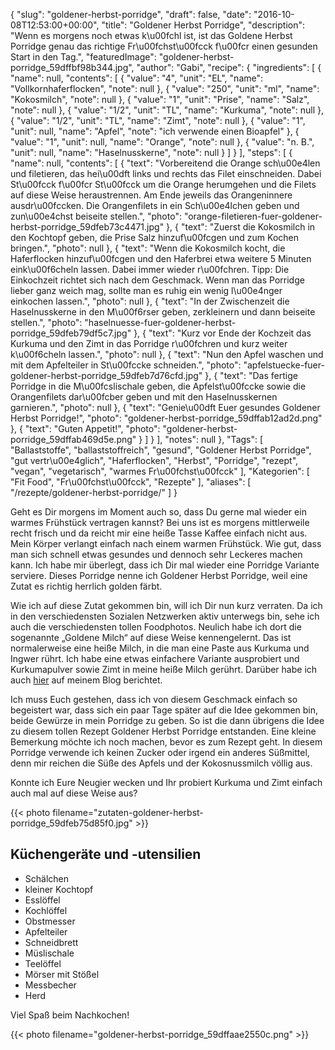{
    "slug": "goldener-herbst-porridge",
    "draft": false,
    "date": "2016-10-08T12:53:00+00:00",
    "title": "Goldener Herbst Porridge",
    "description": "Wenn es morgens noch etwas k\u00fchl ist, ist das Goldene Herbst Porridge genau das richtige Fr\u00fchst\u00fcck f\u00fcr einen gesunden Start in den Tag.",
    "featuredImage": "goldener-herbst-porridge_59dffbf98b344.jpg",
    "author": "Gabi",
    "recipe": {
        "ingredients": [
            {
                "name": null,
                "contents": [
                    {
                        "value": "4",
                        "unit": "EL",
                        "name": "Vollkornhaferflocken",
                        "note": null
                    },
                    {
                        "value": "250",
                        "unit": "ml",
                        "name": "Kokosmilch",
                        "note": null
                    },
                    {
                        "value": "1",
                        "unit": "Prise",
                        "name": "Salz",
                        "note": null
                    },
                    {
                        "value": "1\/2",
                        "unit": "TL",
                        "name": "Kurkuma",
                        "note": null
                    },
                    {
                        "value": "1\/2",
                        "unit": "TL",
                        "name": "Zimt",
                        "note": null
                    },
                    {
                        "value": "1",
                        "unit": null,
                        "name": "Apfel",
                        "note": "ich verwende einen Bioapfel"
                    },
                    {
                        "value": "1",
                        "unit": null,
                        "name": "Orange",
                        "note": null
                    },
                    {
                        "value": "n. B.",
                        "unit": null,
                        "name": "Haselnusskerne",
                        "note": null
                    }
                ]
            }
        ],
        "steps": [
            {
                "name": null,
                "contents": [
                    {
                        "text": "Vorbereitend die Orange sch\u00e4len und filetieren, das hei\u00dft links und rechts das Filet einschneiden. Dabei St\u00fcck f\u00fcr St\u00fcck um die Orange herumgehen und die Filets auf diese Weise heraustrennen. Am Ende jeweils das Orangeninnere ausdr\u00fccken. Die Orangenfilets in ein Sch\u00e4lchen geben und zun\u00e4chst beiseite stellen.",
                        "photo": "orange-filetieren-fuer-goldener-herbst-porridge_59dfeb73c4471.jpg"
                    },
                    {
                        "text": "Zuerst die Kokosmilch in den Kochtopf geben, die Prise Salz hinzuf\u00fcgen und zum Kochen bringen.",
                        "photo": null
                    },
                    {
                        "text": "Wenn die Kokosmilch kocht, die Haferflocken hinzuf\u00fcgen und den Haferbrei etwa weitere 5 Minuten eink\u00f6cheln lassen. Dabei immer wieder r\u00fchren. Tipp: Die Einkochzeit richtet sich nach dem Geschmack. Wenn man das Porridge lieber ganz weich mag, sollte man es ruhig ein wenig l\u00e4nger einkochen lassen.",
                        "photo": null
                    },
                    {
                        "text": "In der Zwischenzeit die Haselnusskerne in den M\u00f6rser geben, zerkleinern und dann beiseite stellen.",
                        "photo": "haselnuesse-fuer-goldener-herbst-porridge_59dfeb79df5c7.jpg"
                    },
                    {
                        "text": "Kurz vor Ende der Kochzeit das Kurkuma und den Zimt in das Porridge r\u00fchren und kurz weiter k\u00f6cheln lassen.",
                        "photo": null
                    },
                    {
                        "text": "Nun den Apfel waschen und mit dem Apfelteiler in St\u00fccke schneiden.",
                        "photo": "apfelstuecke-fuer-goldener-herbst-porridge_59dfeb7d76cfd.jpg"
                    },
                    {
                        "text": "Das fertige Porridge in die M\u00fcslischale geben, die Apfelst\u00fccke sowie die Orangenfilets dar\u00fcber geben und mit den Haselnusskernen garnieren.",
                        "photo": null
                    },
                    {
                        "text": "Genie\u00dft Euer gesundes Goldener Herbst Porridge!",
                        "photo": "goldener-herbst-porridge_59dffab12ad2d.png"
                    },
                    {
                        "text": "Guten Appetit!",
                        "photo": "goldener-herbst-porridge_59dffab469d5e.png"
                    }
                ]
            }
        ],
        "notes": null
    },
    "Tags": [
        "Ballaststoffe",
        "ballaststoffreich",
        "gesund",
        "Goldener Herbst Porridge",
        "gut vertr\u00e4glich",
        "Haferflocken",
        "Herbst",
        "Porridge",
        "rezept",
        "vegan",
        "vegetarisch",
        "warmes Fr\u00fchst\u00fcck"
    ],
    "Kategorien": [
        "Fit Food",
        "Fr\u00fchst\u00fcck",
        "Rezepte"
    ],
    "aliases": [
        "\/rezepte\/goldener-herbst-porridge\/"
    ]
}

Geht es Dir morgens im Moment auch so, dass Du gerne mal wieder ein warmes Frühstück vertragen kannst? Bei uns ist es morgens mittlerweile recht frisch und da reicht mir eine heiße Tasse Kaffee einfach nicht aus. Mein Körper verlangt einfach nach einem warmen Frühstück. Wie gut, dass man sich schnell etwas gesundes und dennoch sehr Leckeres machen kann. Ich habe mir überlegt, dass ich Dir mal wieder eine Porridge Variante serviere. Dieses Porridge nenne ich Goldener Herbst Porridge, weil eine Zutat es richtig herrlich golden färbt.

Wie ich auf diese Zutat gekommen bin, will ich Dir nun kurz verraten. Da ich in den verschiedensten Sozialen Netzwerken aktiv unterwegs bin, sehe ich auch die verschiedensten tollen Foodphotos. Neulich habe ich dort die sogenannte &#8222;Goldene Milch&#8220; auf diese Weise kennengelernt. Das ist normalerweise eine heiße Milch, in die man eine Paste aus Kurkuma und Ingwer rührt. Ich habe eine etwas einfachere Variante ausprobiert und Kurkumapulver sowie Zimt in meine heiße Milch gerührt. Darüber habe ich auch [hier][1] auf meinem Blog berichtet.

Ich muss Euch gestehen, dass ich von diesem Geschmack einfach so begeistert war, dass sich ein paar Tage später auf die Idee gekommen bin, beide Gewürze in mein Porridge zu geben. So ist die dann übrigens die Idee zu diesem tollen Rezept Goldener Herbst Porridge entstanden. Eine kleine Bemerkung möchte ich noch machen, bevor es zum Rezept geht. In diesem Porridge verwende ich keinen Zucker oder irgend ein anderes Süßmittel, denn mir reichen die Süße des Apfels und der Kokosnussmilch völlig aus.

Konnte ich Eure Neugier wecken und Ihr probiert Kurkuma und Zimt einfach auch mal auf diese Weise aus?

{{< photo filename="zutaten-goldener-herbst-porridge_59dfeb75d85f0.jpg" >}}

## Küchengeräte und -utensilien

 * Schälchen
 * kleiner Kochtopf
 * Esslöffel
 * Kochlöffel
 * Obstmesser
 * Apfelteiler
 * Schneidbrett
 * Müslischale
 * Teelöffel
 * Mörser mit Stößel
 * Messbecher
 * Herd

Viel Spaß beim Nachkochen!

{{< photo filename="goldener-herbst-porridge_59dffaae2550c.png" >}}

 [1]: https://kochfokus.de/wissenswert/mit-diesen-tipps-hat-der-herbstblues-keine-chance/